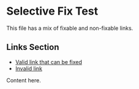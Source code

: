 # Selective Fix Test

This file has a mix of fixable and non-fixable links.

## Links Section

- [Valid link that can be fixed](./auto-fix-target.md#sample-header)
- [Invalid link](./auto-fix-target.md#non-existent-header)

Content here.
